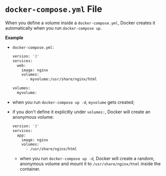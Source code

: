 # `docker-compose.yml` File

When you define a volume inside a `docker-compose.yml`, Docker creates it automatically when you run `docker-compose up`.

**Example** 

- `docker-compose.yml`:

    ```dockerfile
    version: '3'
    services:
      web:
        image: nginx
        volumes:
          - myvolume:/usr/share/nginx/html
    
    volumes:
      myvolume:
    ```

- when you run `docker-compose up -d`, `myvolume` gets created;
- if you don't define it explicitly under `volumes:`, Docker will create an anonymous volume:

    ```dockerfile
    version: '3'
    services:
      app:
        image: nginx
        volumes:
          - /usr/share/nginx/html
    ```

  - when you run `docker-compose up -d`, Docker will create a random, anonymous volume and mount it to `/usr/share/nginx/html` inside the container.
